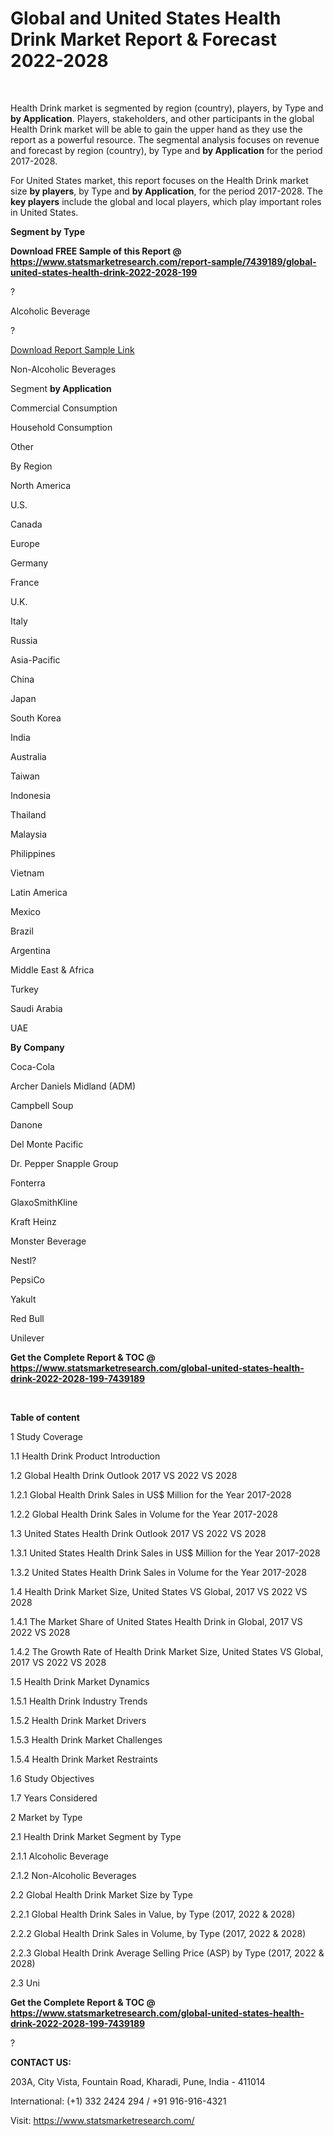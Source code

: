 <h1>Global and United States Health Drink Market Report & Forecast 2022-2028</h1><br/><p>Health Drink market is segmented by region (country), players, by Type and <strong>by Application</strong>. Players, stakeholders, and other participants in the global Health Drink market will be able to gain the upper hand as they use the report as a powerful resource. The segmental analysis focuses on revenue and forecast by region (country), by Type and <strong>by Application</strong> for the period 2017-2028.</p>
 
 
 
 <p>For United States market, this report focuses on the Health Drink market size <strong>by players</strong>, by Type and <strong>by Application</strong>, for the period 2017-2028. The <strong>key players</strong> include the global and local players, which play important roles in United States.</p>
 
 
 
 <p><strong>Segment by Type</strong></p>
 
 
 
 <div><b>Download FREE Sample of this Report @ <a href="https://www.statsmarketresearch.com/download-free-sample/7439189/global-united-states-health-drink-2022-2028-199">https://www.statsmarketresearch.com/report-sample/7439189/global-united-states-health-drink-2022-2028-199</a></b></div>
 
 
 
 <p>? </p>
 
 
 
 <p>Alcoholic Beverage</p>
 
 
 
 <p>? </p>
 
 
 
 <p><a href="https://www.statsmarketresearch.com/download-free-sample/7439189/global-united-states-health-drink-2022-2028-199">Download Report Sample Link</a></p>
 
 
 
 <p>Non-Alcoholic Beverages</p>
 
 
 
 <p>Segment <strong>by Application</strong></p>
 
 
 
 <p>Commercial Consumption</p>
 
 
 
 <p>Household Consumption</p>
 
 
 
 <p>Other</p>
 
 
 
 <p>By Region</p>
 
 
 
 <p>North America</p>
 
 
 
 <p>U.S.</p>
 
 
 
 <p>Canada</p>
 
 
 
 <p>Europe</p>
 
 
 
 <p>Germany</p>
 
 
 
 <p>France</p>
 
 
 
 <p>U.K.</p>
 
 
 
 <p>Italy</p>
 
 
 
 <p>Russia</p>
 
 
 
 <p>Asia-Pacific</p>
 
 
 
 <p>China</p>
 
 
 
 <p>Japan</p>
 
 
 
 <p>South Korea</p>
 
 
 
 <p>India</p>
 
 
 
 <p>Australia</p>
 
 
 
 <p>Taiwan</p>
 
 
 
 <p>Indonesia</p>
 
 
 
 <p>Thailand</p>
 
 
 
 <p>Malaysia</p>
 
 
 
 <p>Philippines</p>
 
 
 
 <p>Vietnam</p>
 
 
 
 <p>Latin America</p>
 
 
 
 <p>Mexico</p>
 
 
 
 <p>Brazil</p>
 
 
 
 <p>Argentina</p>
 
 
 
 <p>Middle East & Africa</p>
 
 
 
 <p>Turkey</p>
 
 
 
 <p>Saudi Arabia</p>
 
 
 
 <p>UAE</p>
 
 
 
 <p><strong>By Company</strong></p>
 
 
 
 <p>Coca-Cola</p>
 
 
 
 <p>Archer Daniels Midland (ADM)</p>
 
 
 
 <p>Campbell Soup</p>
 
 
 
 <p>Danone</p>
 
 
 
 <p>Del Monte Pacific</p>
 
 
 
 <p>Dr. Pepper Snapple Group</p>
 
 
 
 <p>Fonterra</p>
 
 
 
 <p>GlaxoSmithKline</p>
 
 
 
 <p>Kraft Heinz</p>
 
 
 
 <p>Monster Beverage</p>
 
 
 
 <p>Nestl?</p>
 
 
 
 <p>PepsiCo</p>
 
 
 
 <p>Yakult</p>
 
 
 
 <p>Red Bull</p>
 
 
 
 <p>Unilever</p>
 
 
 
 <div><b>Get the Complete Report & TOC @ <a href="https://www.statsmarketresearch.com/global-united-states-health-drink-2022-2028-199-7439189">https://www.statsmarketresearch.com/global-united-states-health-drink-2022-2028-199-7439189</a></b></div>
 
 
 
 <p><br />
 
 <b>Table of content</b></p>
 
 
 
 <p>1 Study Coverage<br />
 
 1.1 Health Drink Product Introduction<br />
 
 1.2 Global Health Drink Outlook 2017 VS 2022 VS 2028<br />
 
 1.2.1 Global Health Drink Sales in US$ Million for the Year 2017-2028<br />
 
 1.2.2 Global Health Drink Sales in Volume for the Year 2017-2028<br />
 
 1.3 United States Health Drink Outlook 2017 VS 2022 VS 2028<br />
 
 1.3.1 United States Health Drink Sales in US$ Million for the Year 2017-2028<br />
 
 1.3.2 United States Health Drink Sales in Volume for the Year 2017-2028<br />
 
 1.4 Health Drink Market Size, United States VS Global, 2017 VS 2022 VS 2028<br />
 
 1.4.1 The Market Share of United States Health Drink in Global, 2017 VS 2022 VS 2028<br />
 
 1.4.2 The Growth Rate of Health Drink Market Size, United States VS Global, 2017 VS 2022 VS 2028<br />
 
 1.5 Health Drink Market Dynamics<br />
 
 1.5.1 Health Drink Industry Trends<br />
 
 1.5.2 Health Drink Market Drivers<br />
 
 1.5.3 Health Drink Market Challenges<br />
 
 1.5.4 Health Drink Market Restraints<br />
 
 1.6 Study Objectives<br />
 
 1.7 Years Considered<br />
 
 2 Market by Type<br />
 
 2.1 Health Drink Market Segment by Type<br />
 
 2.1.1 Alcoholic Beverage<br />
 
 2.1.2 Non-Alcoholic Beverages<br />
 
 2.2 Global Health Drink Market Size by Type<br />
 
 2.2.1 Global Health Drink Sales in Value, by Type (2017, 2022 & 2028)<br />
 
 2.2.2 Global Health Drink Sales in Volume, by Type (2017, 2022 & 2028)<br />
 
 2.2.3 Global Health Drink Average Selling Price (ASP) by Type (2017, 2022 & 2028)<br />
 
 2.3 Uni</p>
 
 
 
 <div><b>Get the Complete Report & TOC @ <a href="https://www.statsmarketresearch.com/global-united-states-health-drink-2022-2028-199-7439189">https://www.statsmarketresearch.com/global-united-states-health-drink-2022-2028-199-7439189</a></b></div>
 
 
 
 <p>? </p>
 
 
 
 <p><b>CONTACT US:</b><br />
 
 203A, City Vista, Fountain Road, Kharadi, Pune, India - 411014<br />
 
 International: (+1) 332 2424 294 / +91 916-916-4321<br />
 
 Visit: <a href="https://www.statsmarketresearch.com/">https://www.statsmarketresearch.com/</a></p>